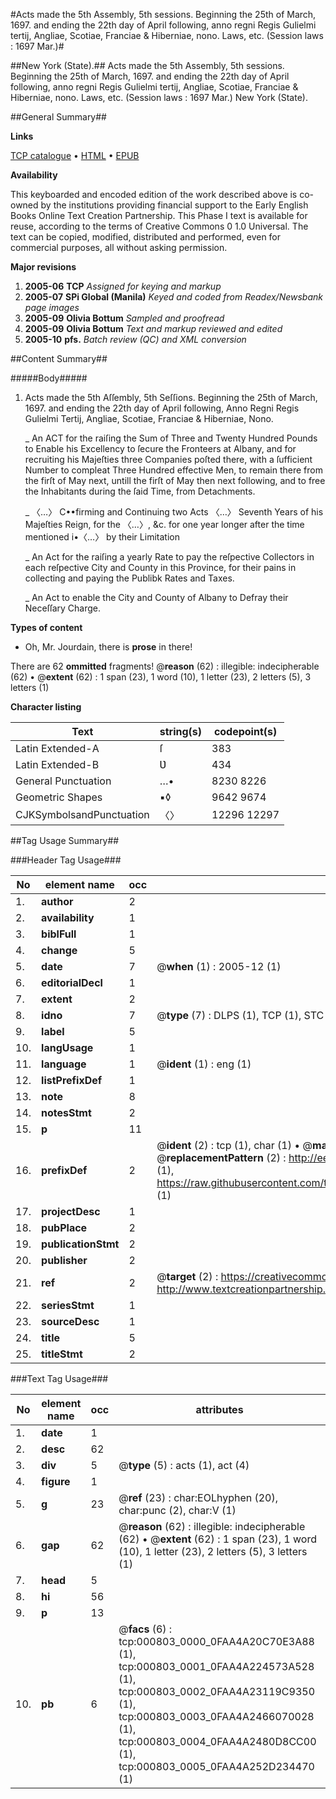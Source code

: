 #Acts made the 5th Assembly, 5th sessions. Beginning the 25th of March, 1697. and ending the 22th day of April following, anno regni Regis Gulielmi tertij, Angliae, Scotiae, Franciae & Hiberniae, nono. Laws, etc. (Session laws : 1697 Mar.)#

##New York (State).##
Acts made the 5th Assembly, 5th sessions. Beginning the 25th of March, 1697. and ending the 22th day of April following, anno regni Regis Gulielmi tertij, Angliae, Scotiae, Franciae & Hiberniae, nono.
Laws, etc. (Session laws : 1697 Mar.)
New York (State).

##General Summary##

**Links**

[TCP catalogue](http://www.ota.ox.ac.uk/tcp/)  • 
[HTML](http://tei.it.ox.ac.uk/tcp/Texts-HTML/free/N00/N00661.html)  • 
[EPUB](http://tei.it.ox.ac.uk/tcp/Texts-EPUB/free/N00/N00661.epub)

**Availability**

This keyboarded and encoded edition of the
	       work described above is co-owned by the institutions
	       providing financial support to the Early English Books
	       Online Text Creation Partnership. This Phase I text is
	       available for reuse, according to the terms of Creative
	       Commons 0 1.0 Universal. The text can be copied,
	       modified, distributed and performed, even for
	       commercial purposes, all without asking permission.

**Major revisions**

1. __2005-06__ __TCP__ *Assigned for keying and markup*
1. __2005-07__ __SPi Global (Manila)__ *Keyed and coded from Readex/Newsbank page images*
1. __2005-09__ __Olivia Bottum__ *Sampled and proofread*
1. __2005-09__ __Olivia Bottum__ *Text and markup reviewed and edited*
1. __2005-10__ __pfs.__ *Batch review (QC) and XML conversion*

##Content Summary##

#####Body#####

1.  Acts made the 5th Aſſembly, 5th Seſſions. Beginning
the 25th of March, 1697.
and ending the 22th day of April following, Anno Regni Regis Gulielmi Tertij, Angliae, Scotiae, Franciae & Hiberniae, Nono.

    _ An ACT for the raiſing the Sum of Three and Twenty Hundred Pounds to Enable his Excellency to ſecure the Fronteers at Albany, and for recruiting his Majeſties three Companies poſted there, with a ſufficient Number to compleat Three Hundred effective Men, to remain there from the firſt of May next, untill the firſt of May then next following, and to free the Inhabitants during the ſaid Time, from Detachments.

    _ 〈…〉 C••firming and Continuing two Acts 〈…〉 Seventh Years of his Majeſties Reign, for the 〈…〉, &c. for one year longer after the time mentioned i•〈…〉 by their Limitation

    _ An Act for the raiſing a yearly Rate to pay the reſpective Collectors in each reſpective City and County in this Province, for their pains in collecting and paying the Publibk Rates and Taxes.

    _ An Act to enable the City and County of Albany to Defray their Neceſſary Charge.

**Types of content**

  * Oh, Mr. Jourdain, there is **prose** in there!

There are 62 **ommitted** fragments! 
 @__reason__ (62) : illegible: indecipherable (62)  •  @__extent__ (62) : 1 span (23), 1 word (10), 1 letter (23), 2 letters (5), 3 letters (1)

**Character listing**


|Text|string(s)|codepoint(s)|
|---|---|---|
|Latin Extended-A|ſ|383|
|Latin Extended-B|Ʋ|434|
|General Punctuation|…•|8230 8226|
|Geometric Shapes|▪◊|9642 9674|
|CJKSymbolsandPunctuation|〈〉|12296 12297|

##Tag Usage Summary##

###Header Tag Usage###

|No|element name|occ|attributes|
|---|---|---|---|
|1.|__author__|2||
|2.|__availability__|1||
|3.|__biblFull__|1||
|4.|__change__|5||
|5.|__date__|7| @__when__ (1) : 2005-12 (1)|
|6.|__editorialDecl__|1||
|7.|__extent__|2||
|8.|__idno__|7| @__type__ (7) : DLPS (1), TCP (1), STC (2), NOTIS (1), IMAGE-SET (1), EVANS-CITATION (1)|
|9.|__label__|5||
|10.|__langUsage__|1||
|11.|__language__|1| @__ident__ (1) : eng (1)|
|12.|__listPrefixDef__|1||
|13.|__note__|8||
|14.|__notesStmt__|2||
|15.|__p__|11||
|16.|__prefixDef__|2| @__ident__ (2) : tcp (1), char (1)  •  @__matchPattern__ (2) : ([0-9\-]+):([0-9IVX]+) (1), (.+) (1)  •  @__replacementPattern__ (2) : http://eebo.chadwyck.com/downloadtiff?vid=$1&page=$2 (1), https://raw.githubusercontent.com/textcreationpartnership/Texts/master/tcpchars.xml#$1 (1)|
|17.|__projectDesc__|1||
|18.|__pubPlace__|2||
|19.|__publicationStmt__|2||
|20.|__publisher__|2||
|21.|__ref__|2| @__target__ (2) : https://creativecommons.org/publicdomain/zero/1.0/ (1), http://www.textcreationpartnership.org/docs/. (1)|
|22.|__seriesStmt__|1||
|23.|__sourceDesc__|1||
|24.|__title__|5||
|25.|__titleStmt__|2||


###Text Tag Usage###

|No|element name|occ|attributes|
|---|---|---|---|
|1.|__date__|1||
|2.|__desc__|62||
|3.|__div__|5| @__type__ (5) : acts (1), act (4)|
|4.|__figure__|1||
|5.|__g__|23| @__ref__ (23) : char:EOLhyphen (20), char:punc (2), char:V (1)|
|6.|__gap__|62| @__reason__ (62) : illegible: indecipherable (62)  •  @__extent__ (62) : 1 span (23), 1 word (10), 1 letter (23), 2 letters (5), 3 letters (1)|
|7.|__head__|5||
|8.|__hi__|56||
|9.|__p__|13||
|10.|__pb__|6| @__facs__ (6) : tcp:000803_0000_0FAA4A20C70E3A88 (1), tcp:000803_0001_0FAA4A224573A528 (1), tcp:000803_0002_0FAA4A23119C9350 (1), tcp:000803_0003_0FAA4A2466070028 (1), tcp:000803_0004_0FAA4A2480D8CC00 (1), tcp:000803_0005_0FAA4A252D234470 (1)|
